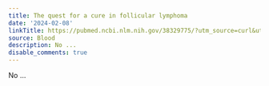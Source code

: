 ```yaml
---
title: The quest for a cure in follicular lymphoma
date: '2024-02-08'
linkTitle: https://pubmed.ncbi.nlm.nih.gov/38329775/?utm_source=curl&utm_medium=rss&utm_campaign=journals&utm_content=7603509&fc=None&ff=20240209170540&v=2.18.0
source: Blood
description: No ...
disable_comments: true
---
```

No ...